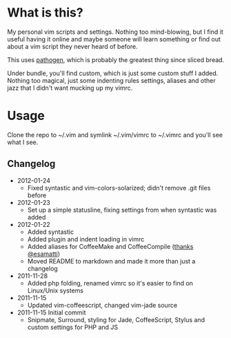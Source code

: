 
What is this?
===

My personal vim scripts and settings. Nothing too mind-blowing, but I 
find it useful having it online and maybe someone will learn something 
or find out about a vim script they never heard of before. 

This uses [pathogen](http://www.vim.org/scripts/script.php?script_id=2332), 
which is probably the greatest thing since sliced bread. 

Under bundle, you'll find custom, which is just some custom stuff I added. 
Nothing too magical, just some indenting rules settings, aliases and other 
jazz that I didn't want mucking up my vimrc.


Usage
===

Clone the repo to ~/.vim and symlink ~/.vim/vimrc to ~/.vimrc and you'll see what I see.


Changelog
---

- 2012-01-24
	+ Fixed syntastic and vim-colors-solarized; didn't remove .git files before
- 2012-01-23
	+ Set up a simple statusline, fixing settings from when syntastic was added
- 2012-01-22
    + Added syntastic
    + Added plugin and indent loading in vimrc
    + Added aliases for CoffeeMake and CoffeeCompile ([thanks @esamatti](http://esa-matti.suuronen.org/blog/2011/11/28/how-to-write-coffeescript-efficiently/))
	+ Moved README to markdown and made it more than just a changelog
- 2011-11-28
    + Added php folding, renamed vimrc so it's easier to find on Linux/Unix systems
- 2011-11-15
    + Updated vim-coffeescript, changed vim-jade source
- 2011-11-15    Initial commit 
    + Snipmate, Surround, styling for Jade, CoffeeScript, Stylus and custom settings for PHP and JS

